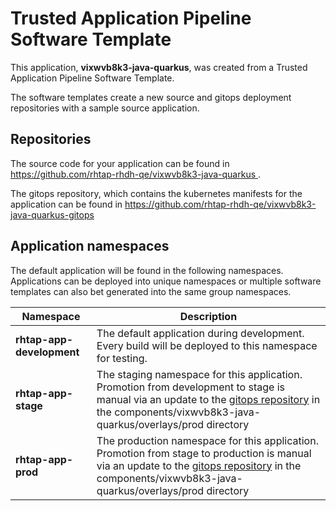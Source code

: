 # Trusted Application Pipeline Software Template

This application, **vixwvb8k3-java-quarkus**, was created from a Trusted Application Pipeline Software Template.

The software templates create a new source and gitops deployment repositories with a sample source application. 

## Repositories

The source code for your application can be found in [https://github.com/rhtap-rhdh-qe/vixwvb8k3-java-quarkus ](https://github.com/rhtap-rhdh-qe/vixwvb8k3-java-quarkus ).
 
The gitops repository, which contains the kubernetes manifests for the application can be found in 
[https://github.com/rhtap-rhdh-qe/vixwvb8k3-java-quarkus-gitops ](https://github.com/rhtap-rhdh-qe/vixwvb8k3-java-quarkus-gitops ) 

## Application namespaces 

The default application will be found in the following namespaces. Applications can be deployed into unique namespaces or multiple software templates can also bet generated into the same group namespaces.  

|  Namespace   |  Description   |  
| -------- | -------- |   
| **rhtap-app-development** | The default application during development. Every build will be deployed to this namespace for testing. | 
| **rhtap-app-stage** | The staging namespace for this application. Promotion from development to stage is manual via an update to the [gitops repository](https://github.com/rhtap-rhdh-qe/vixwvb8k3-java-quarkus-gitops ) in the components/vixwvb8k3-java-quarkus/overlays/prod directory |  
| **rhtap-app-prod** | The production namespace for this application. Promotion from stage to production is manual via an update to the [gitops repository](https://github.com/rhtap-rhdh-qe/vixwvb8k3-java-quarkus-gitops ) in the components/vixwvb8k3-java-quarkus/overlays/prod directory | 